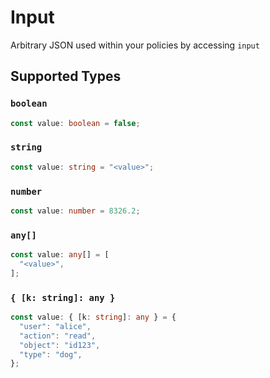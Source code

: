 # Input

Arbitrary JSON used within your policies by accessing `input`


## Supported Types

### `boolean`

```typescript
const value: boolean = false;
```

### `string`

```typescript
const value: string = "<value>";
```

### `number`

```typescript
const value: number = 8326.2;
```

### `any[]`

```typescript
const value: any[] = [
  "<value>",
];
```

### `{ [k: string]: any }`

```typescript
const value: { [k: string]: any } = {
  "user": "alice",
  "action": "read",
  "object": "id123",
  "type": "dog",
};
```

